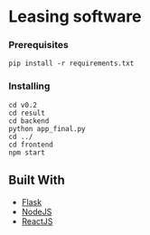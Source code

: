 # Leasing software 

### Prerequisites
```
pip install -r requirements.txt 
```

### Installing
```
cd v0.2
cd result
cd backend
python app_final.py
cd ../ 
cd frontend
npm start
```

## Built With
* [Flask](http://flask.pocoo.org/) 
* [NodeJS](https://nodejs.org/) 
* [ReactJS](https://reactjs.org/)
